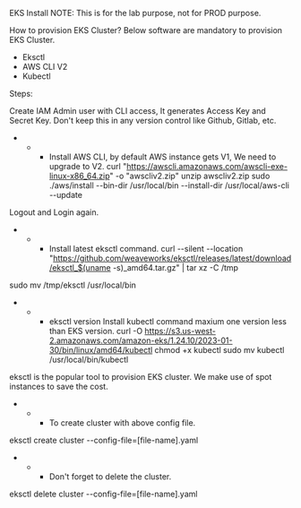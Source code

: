EKS Install
NOTE: This is for the lab purpose, not for PROD purpose.

How to provision EKS Cluster?
Below software are mandatory to provision EKS Cluster.

* Eksctl
* AWS CLI V2
* Kubectl

Steps:


Create IAM Admin user with CLI access, It generates Access Key and Secret Key. Don't keep this in any version control like Github, Gitlab, etc.

* * * Install AWS CLI, by default AWS instance gets V1, We need to upgrade to V2.
curl "https://awscli.amazonaws.com/awscli-exe-linux-x86_64.zip" -o "awscliv2.zip"
unzip awscliv2.zip
sudo ./aws/install --bin-dir /usr/local/bin --install-dir /usr/local/aws-cli --update

Logout and Login again.

* * * Install latest eksctl command.
curl --silent --location "https://github.com/weaveworks/eksctl/releases/latest/download/eksctl_$(uname -s)_amd64.tar.gz" | tar xz -C /tmp

sudo mv /tmp/eksctl /usr/local/bin

* * * eksctl version
Install kubectl command maxium one version less than EKS version.
curl -O https://s3.us-west-2.amazonaws.com/amazon-eks/1.24.10/2023-01-30/bin/linux/amd64/kubectl
chmod +x kubectl
sudo mv kubectl /usr/local/bin/kubectl


eksctl is the popular tool to provision EKS cluster. We make use of spot instances to save the cost.


* * * To create cluster with above config file.

eksctl create cluster --config-file=[file-name].yaml



* * * Don't forget to delete the cluster.

eksctl delete cluster --config-file=[file-name].yaml